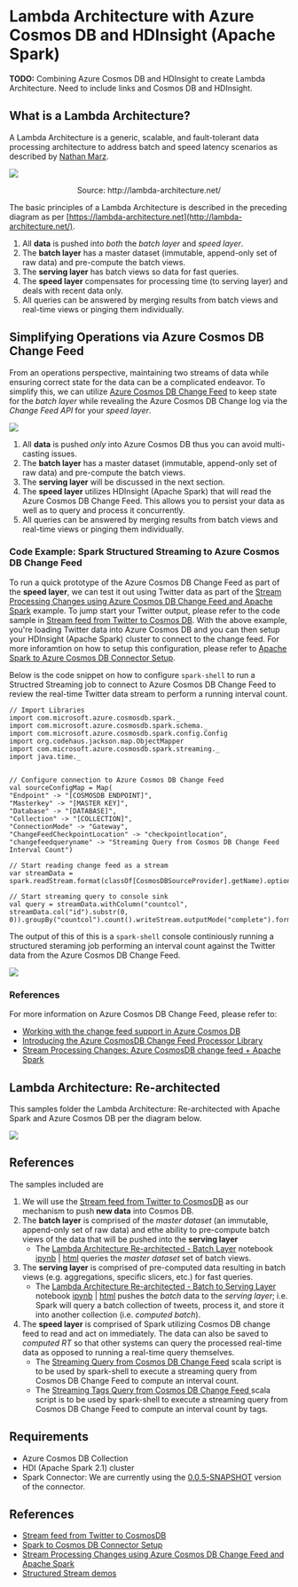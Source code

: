 # Lambda Architecture with Azure Cosmos DB and HDInsight (Apache Spark)

**TODO:** Combining Azure Cosmos DB and HDInsight to create Lambda Architecture.  Need to include links and Cosmos DB and HDInsight.


## What is a Lambda Architecture?
A Lambda Architecture is a generic, scalable, and fault-tolerant data processing architecture to address batch and speed latency scenarios as described by [Nathan Marz](https://twitter.com/nathanmarz).
 
![](https://raw.githubusercontent.com/Azure/azure-cosmosdb-spark/master/docs/images/scenarios/lambda-architecture-intro.png)

<center>Source: http://lambda-architecture.net/</center>

The basic principles of a Lambda Architecture is described in the preceding diagram as per [https://lambda-architecture.net](http://lambda-architecture.net/).

 1. All **data** is pushed into *both* the *batch layer* and *speed layer*.
 2. The **batch layer** has a master dataset (immutable, append-only set of raw data) and pre-compute the batch views.
 3. The **serving layer** has batch views so data for fast queries. 
 4. The **speed layer** compensates for processing time (to serving layer) and deals with recent data only.
 5. All queries can be answered by merging results from batch views and real-time views or pinging them individually.

## Simplifying Operations via Azure Cosmos DB Change Feed
From an operations perspective, maintaining two streams of data while ensuring correct state for the data can be a complicated endeavor.  To simplify this, we can utilize [Azure Cosmos DB Change Feed](https://docs.microsoft.com/en-us/azure/cosmos-db/change-feed) to keep state for the *batch layer* while revealing the Azure Cosmos DB Change log via the *Change Feed API* for your *speed layer*.  

![](https://raw.githubusercontent.com/Azure/azure-cosmosdb-spark/master/docs/images/scenarios/lambda-architecture-change-feed.png)


 1. All **data** is pushed *only* into Azure Cosmos DB thus you can avoid multi-casting issues.
 2. The **batch layer** has a master dataset (immutable, append-only set of raw data) and pre-compute the batch views.
 3. The **serving layer** will be discussed in the next section.
 4. The **speed layer** utilizes HDInsight (Apache Spark) that will read the Azure Cosmos DB Change Feed.  This allows you to persist your data as well as to query and process it concurrently.
 5. All queries can be answered by merging results from batch views and real-time views or pinging them individually.

 
### Code Example: Spark Structured Streaming to Azure Cosmos DB Change Feed
To run a quick prototype of the Azure Cosmos DB Change Feed as part of the **speed layer**, we can test it out using Twitter data as part of the [Stream Processing Changes using Azure Cosmos DB Change Feed and Apache Spark](https://github.com/Azure/azure-cosmosdb-spark/wiki/Stream-Processing-Changes-using-Azure-Cosmos-DB-Change-Feed-and-Apache-Spark) example.  To jump start your Twitter output, please refer to the code sample in [Stream feed from Twitter to Cosmos DB](https://github.com/tknandu/TwitterCosmosDBFeed).  With the above example, you're loading Twitter data into Azure Cosmos DB and you can then setup your HDInsight (Apache Spark) cluster to connect to the change feed.  For more inforamtion on how to setup this configuration, please refer to [Apache Spark to Azure Cosmos DB Connector Setup](https://github.com/Azure/azure-cosmosdb-spark/wiki/Spark-to-Cosmos-DB-Connector-Setup).  

Below is the code snippet on how to configure `spark-shell` to run a Structred Streaming job to connect to Azure Cosmos DB Change Feed to review the real-time Twitter data stream to perform a running interval count.

```
// Import Libraries
import com.microsoft.azure.cosmosdb.spark._
import com.microsoft.azure.cosmosdb.spark.schema._
import com.microsoft.azure.cosmosdb.spark.config.Config
import org.codehaus.jackson.map.ObjectMapper
import com.microsoft.azure.cosmosdb.spark.streaming._
import java.time._


// Configure connection to Azure Cosmos DB Change Feed
val sourceConfigMap = Map(
"Endpoint" -> "[COSMOSDB ENDPOINT]",
"Masterkey" -> "[MASTER KEY]",
"Database" -> "[DATABASE]",
"Collection" -> "[COLLECTION]",
"ConnectionMode" -> "Gateway",
"ChangeFeedCheckpointLocation" -> "checkpointlocation",
"changefeedqueryname" -> "Streaming Query from Cosmos DB Change Feed Interval Count")

// Start reading change feed as a stream
var streamData = spark.readStream.format(classOf[CosmosDBSourceProvider].getName).options(sourceConfigMap).load()

// Start streaming query to console sink
val query = streamData.withColumn("countcol", streamData.col("id").substr(0, 0)).groupBy("countcol").count().writeStream.outputMode("complete").format("console").start()
```

The output of this of this is a `spark-shell` console continiously running a structured steraming job performing an interval count against the Twitter data from the Azure Cosmos DB Change Feed.

![](https://raw.githubusercontent.com/Azure/azure-cosmosdb-spark/master/docs/images/scenarios/lambda-architecture-speed-layer-twitter-count.png) 
 

### References
For more information on Azure Cosmos DB Change Feed, please refer to:

* [Working with the change feed support in Azure Cosmos DB](https://docs.microsoft.com/en-us/azure/cosmos-db/change-feed)
* [Introducing the Azure CosmosDB Change Feed Processor Library](https://azure.microsoft.com/en-us/blog/introducing-the-azure-cosmosdb-change-feed-processor-library/)
* [Stream Processing Changes: Azure CosmosDB change feed + Apache Spark](https://azure.microsoft.com/en-us/blog/stream-processing-changes-azure-cosmosdb-change-feed-apache-spark/)

## Lambda Architecture: Re-architected
This samples folder the Lambda Architecture: Re-architected with Apache Spark and Azure Cosmos DB per the diagram below.

![](https://raw.githubusercontent.com/Azure/azure-cosmosdb-spark/master/docs/images/scenarios/lambda-architecture-re-architected.png)







## References

The samples included are

 1. We will use the [Stream feed from Twitter to CosmosDB](https://github.com/tknandu/TwitterCosmosDBFeed) as our mechanism to push **new data** into Cosmos DB.
 2. The **batch layer** is comprised of the *master dataset* (an immutable, append-only set of raw data) and ethe ability to pre-compute batch views of the data that will be pushed into the **serving layer**
    * The [Lambda Architecture Re-architected - Batch Layer]() notebook [ipynb]() | [html]() queries the *master dataset* set of batch views.
 3. The **serving layer** is comprised of pre-computed data resulting in batch views (e.g. aggregations, specific slicers, etc.) for fast queries.
    * The [Lambda Architecture Re-architected - Batch to Serving Layer]() notebook [ipynb]() | [html]() pushes the *batch* data to the *serving layer*; i.e. Spark will query a batch collection of tweets, process it, and store it into another collection (i.e. *computed batch*).
 4. The **speed layer** is comprised of Spark utilizing Cosmos DB change feed to read and act on immediately.  The data can also be saved to *computed RT* so that other systems can query the processed real-time data as opposed to running a real-time query themselves.
    * The [Streaming Query from Cosmos DB Change Feed]() scala script is to be used by spark-shell to execute a streaming query from Cosmos DB Change Feed to compute an interval count.
    * The [Streaming Tags Query from Cosmos DB Change Feed ]() scala script is to be used by spark-shell to execute a streaming query from Cosmos DB Change Feed to compute an interval count by tags.
  

## Requirements
* Azure Cosmos DB Collection
* HDI (Apache Spark 2.1) cluster
* Spark Connector: We are currently using the [0.0.5-SNAPSHOT](https://github.com/Azure/azure-cosmosdb-spark/tree/master/releases/azure-cosmosdb-spark_2.1.0_2.11-0.0.5-SNAPSHOT) version of the connector.

## References
* [Stream feed from Twitter to CosmosDB](https://github.com/tknandu/TwitterCosmosDBFeed)
* [Spark to Cosmos DB Connector Setup](https://github.com/Azure/azure-cosmosdb-spark/wiki/Spark-to-Cosmos-DB-Connector-Setup)
* [Stream Processing Changes using Azure Cosmos DB Change Feed and Apache Spark](https://github.com/Azure/azure-cosmosdb-spark/wiki/Stream-Processing-Changes-using-Azure-Cosmos-DB-Change-Feed-and-Apache-Spark)
* [Structured Stream demos](https://github.com/Azure/azure-cosmosdb-spark/wiki/Structured-Stream-demos)

